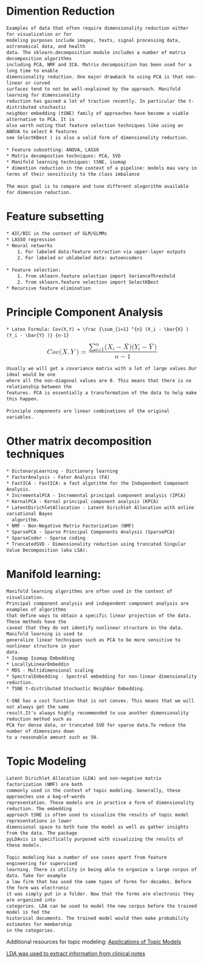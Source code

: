 # Dimention Reduction
	Examples of data that often require dimensionality reduction either for visualization or for
	modeling purposes include images, texts, signal processing data, astronomical data, and health
	data. The sklearn.decomposition module includes a number of matrix decomposition algorithms
	including PCA, NMF and ICA. Matrix decomposition has been used for a long time to enable
	dimensionality reduction. One major drawback to using PCA is that non-linear or curved
	surfaces tend to not be well-explained by the approach. Manifold learning for dimensionality
	reduction has gained a lot of traction recently. In particular the t-distributed stochastic
	neighbor embedding (tSNE) family of approaches have become a viable alternative to PCA. It is
	also worth noting that feature selection techniques like using an ANOVA to select K features 
	see SelectKBest ) is also a valid form of dimensionality reduction.
	
	* Feature subsetting: ANOVA, LASSO
	* Matrix decompostion techniques: PCA, SVD
	* Manifold learning techniques: tSNE, isomap
	* dimention reduction in the context of a pipeline: models mau vary in terms of their sensitivity to the class imbalance

	The main goal is to compare and tune different alogorithm available for dimension reduction.


# Feature subsetting
	* AIC/BIC in the context of GLM/GLMMs
	* LASSO regression
	* Neural networks
		1. For labeled data:feature extraction via upper-layer outputs
		2. For labeled or ublabeled data: autoencoders

	* Feature selection:
		1. from sklearn.feature selection import VarianceThreshold
		2. from sklearn.feature selection import SelectKBest
	* Recursive feature elimination


# Principle Component Analysis
	* Latex Formula: Cov(X,Y) = \frac {\sum_{i=1} ^{n} (X_i - \bar{X} ) (Y_i - \bar{Y} )} {n-1}
<!-- ![alt text](pca_formula.gif) -->
<div style="text-align:center"><img src="images/pca_formula.gif" /></div>

	Usually we will get a covariance matrix with a lot of large values.Our ideal would be one
	where all the non-diagonal values are 0. This means that there is no relationship between the
	features. PCA is essentially a transformation of the data to help make this happen.

	Principle components are linear combinations of the original variables.
	

# Other matrix decomposition techniques
	* DictonaryLearning - Dictionary learning
	* FactorAnalysis - Fator Analysis (FA)
	* FastICA - FastICA: a fast algotithm for the Independent Component Analysis.
	* IncrementalPCA - Incremental principal component analysis (IPCA)
	* KernalPCA - Kernal principal component analysis (KPCA)
	* LatentDirichletAllocation - Latent Dirichlet Allocation with online variational Bayes 
	  algorithm.
	* NMF - Non-Negative Matrix Factorization (NMF)
	* SparsePCA - Sparse Principal Components Analysis (SparsePCA)
	* SparseCoder - Sparse coding
	* TruncatedSVD - Dimensionality reduction using truncated Singular Value Decomposition (aka LSA).
	
# Manifold learning:
	Manifold learning algorithms are often used in the context of visualization.
	Principal component analysis and independent component analysis are examples of algorithms
	that define ways to obtain a specific linear projection of the data. These methods have the
	caveat that they do not identify nonlinear structure in the data. Manifold learning is used to
	generalize linear techniques such as PCA to be more sensitive to nonlinear structure in your
	data.  
	* Isomap Isomap Embedding
	* LocallyLinearEmbeddin
	* MDS - Multidimensional scaling
	* SpectralEmbedding - Spectral embedding for non-linear dimensionality reduction.
	* TSNE t-distributed Stochastic Neighbor Embedding.

	t-SNE has a cost function that is not convex. This means that we will not always get the same
	result.It's always highly recommended to use another dimensionality reduction method such as
	PCA for dense data, or truncated SVD for sparse data.To reduce the number of dimensions down
	to a reasonable amount such as 50.

# Topic Modeling
	Latent Dirichlet Allocation (LDA) and non-negative matrix factorization (NMF) are both
	commonly used in the context of topic modeling. Generally, these approaches use a bag-of-words
	representation. These models are in practice a form of dimensionality reduction. The embedding
	approach tSNE is often used to visualize the results of topic model representations in lower
	dimensional space to both tune the model as well as gather insights from the data. The package
	pyLDAvis is specifically purposed with visualizing the results of these models.

	Topic modeling has a number of use cases apart from feature engineering for supervised
	learning. There is utility in being able to organize a large corpus of data. Take for example
	a law firm that has used the same types of forms for decades. Before the form was electronic
	it was simply put in a folder. Now that the forms are electronic they are organized into
	categories. LDA can be used to model the new corpus before the trained model is fed the
	historical documents. The trained model would then make probability estimates for membership
	in the categories.

Additional resources for topic modeling:
[Applications of Topic Models](https://mimno.infosci.cornell.edu/papers/2017_fntir_tm_applications.pdf)

[LDA was used to extract information from clinical notes](https://researcher.watson.ibm.com/researcher/files/ibm-Uri.Kartoun/srep42282_blei03a.pdf)